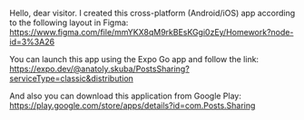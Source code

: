 Hello, dear visitor. I created this cross-platform (Android/iOS) app according to the following layout in Figma: https://www.figma.com/file/mmYKX8qM9rkBEsKGgi0zEy/Homework?node-id=3%3A26

You can launch this app using the Expo Go app and follow the link: https://expo.dev/@anatoly.skuba/PostsSharing?serviceType=classic&distribution

And also you can download this application from Google Play: https://play.google.com/store/apps/details?id=com.Posts.Sharing
